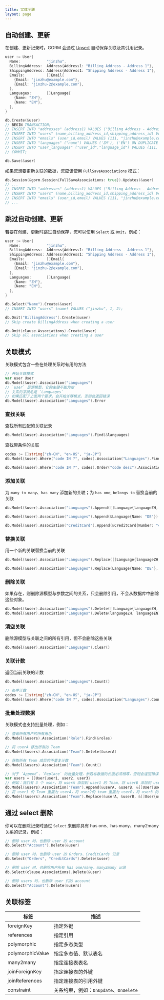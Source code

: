 ```yaml
---
title: 实体关联
layout: page
---
```


## 自动创建、更新

在创建、更新记录时，GORM 会通过 [Upsert](create.html#upsert) 自动保存关联及其引用记录。

```go
user := User{
  Name:            "jinzhu",
  BillingAddress:  Address{Address1: "Billing Address - Address 1"},
  ShippingAddress: Address{Address1: "Shipping Address - Address 1"},
  Emails:          []Email{
    {Email: "jinzhu@example.com"},
    {Email: "jinzhu-2@example.com"},
  },
  Languages:       []Language{
    {Name: "ZH"},
    {Name: "EN"},
  },
}

db.Create(&user)
// BEGIN TRANSACTION;
// INSERT INTO "addresses" (address1) VALUES ("Billing Address - Address 1"), ("Shipping Address - Address 1") ON DUPLICATE KEY DO NOTHING;
// INSERT INTO "users" (name,billing_address_id,shipping_address_id) VALUES ("jinzhu", 1, 2);
// INSERT INTO "emails" (user_id,email) VALUES (111, "jinzhu@example.com"), (111, "jinzhu-2@example.com") ON DUPLICATE KEY DO NOTHING;
// INSERT INTO "languages" ("name") VALUES ('ZH'), ('EN') ON DUPLICATE KEY DO NOTHING;
// INSERT INTO "user_languages" ("user_id","language_id") VALUES (111, 1), (111, 2) ON DUPLICATE KEY DO NOTHING;
// COMMIT;

db.Save(&user)
```

如果您想要更新关联的数据，您应该使用 ` FullSaveAssociations ` 模式：

```go
db.Session(&gorm.Session{FullSaveAssociations: true}).Updates(&user)
// ...
// INSERT INTO "addresses" (address1) VALUES ("Billing Address - Address 1"), ("Shipping Address - Address 1") ON DUPLICATE KEY SET address1=VALUES(address1);
// INSERT INTO "users" (name,billing_address_id,shipping_address_id) VALUES ("jinzhu", 1, 2);
// INSERT INTO "emails" (user_id,email) VALUES (111, "jinzhu@example.com"), (111, "jinzhu-2@example.com") ON DUPLICATE KEY SET email=VALUES(email);
// ...
```

## 跳过自动创建、更新

若要在创建、更新时跳过自动保存，您可以使用 `Select` 或 `Omit`，例如：

```go
user := User{
  Name:            "jinzhu",
  BillingAddress:  Address{Address1: "Billing Address - Address 1"},
  ShippingAddress: Address{Address1: "Shipping Address - Address 1"},
  Emails:          []Email{
    {Email: "jinzhu@example.com"},
    {Email: "jinzhu-2@example.com"},
  },
  Languages:       []Language{
    {Name: "ZH"},
    {Name: "EN"},
  },
}

db.Select("Name").Create(&user)
// INSERT INTO "users" (name) VALUES ("jinzhu", 1, 2);

db.Omit("BillingAddress").Create(&user)
// Skip create BillingAddress when creating a user

db.Omit(clause.Associations).Create(&user)
// Skip all associations when creating a user
```

## 关联模式

关联模式包含一些在处理关系时有用的方法

```go
// 开始关联模式
var user User
db.Model(&user).Association("Languages")
// `user` 是源模型，它的主键不能为空
// 关系的字段名是 `Languages`
// 如果匹配了上面两个要求，会开始关联模式，否则会返回错误
db.Model(&user).Association("Languages").Error
```

### 查找关联

查找所有匹配的关联记录

```go
db.Model(&user).Association("Languages").Find(&languages)
```

查找带条件的关联

```go
codes := []string{"zh-CN", "en-US", "ja-JP"}
db.Model(&user).Where("code IN ?", codes).Association("Languages").Find(&languages)

db.Model(&user).Where("code IN ?", codes).Order("code desc").Association("Languages").Find(&languages)
```

### 添加关联

为 `many to many`、`has many` 添加新的关联；为 `has one`, `belongs to` 替换当前的关联

```go
db.Model(&user).Association("Languages").Append([]Language{languageZH, languageEN})

db.Model(&user).Association("Languages").Append(&Language{Name: "DE"})

db.Model(&user).Association("CreditCard").Append(&CreditCard{Number: "411111111111"})
```

### 替换关联

用一个新的关联替换当前的关联

```go
db.Model(&user).Association("Languages").Replace([]Language{languageZH, languageEN})

db.Model(&user).Association("Languages").Replace(Language{Name: "DE"}, languageEN)
```

### 删除关联

如果存在，则删除源模型与参数之间的关系，只会删除引用，不会从数据库中删除这些对象。

```go
db.Model(&user).Association("Languages").Delete([]Language{languageZH, languageEN})
db.Model(&user).Association("Languages").Delete(languageZH, languageEN)
```

### 清空关联

删除源模型与关联之间的所有引用，但不会删除这些关联

```go
db.Model(&user).Association("Languages").Clear()
```

### 关联计数

返回当前关联的计数

```go
db.Model(&user).Association("Languages").Count()

// 条件计数
codes := []string{"zh-CN", "en-US", "ja-JP"}
db.Model(&user).Where("code IN ?", codes).Association("Languages").Count()
```

### 批量处理数据

关联模式也支持批量处理，例如：

```go
// 查询所有用户的所有角色
db.Model(&users).Association("Role").Find(&roles)

// 将 userA 移出所有的 Team
db.Model(&users).Association("Team").Delete(&userA)

// 获取所有 Team 成员的不重复计数
db.Model(&users).Association("Team").Count()

// 对于 `Append`、`Replace` 的批量处理，参数与数据的长度必须相等，否则会返回错误
var users = []User{user1, user2, user3}
// 例如：我们有 3 个 user，将 userA 添加到 user1 的 Team，将 userB 添加到 user2 的 Team，将 userA、userB、userC 添加到 user3 的 Team
db.Model(&users).Association("Team").Append(&userA, &userB, &[]User{userA, userB, userC})
// 将 user1 的 Team 重置为 userA，将 user2的 team 重置为 userB，将 user3 的 team 重置为 userA、userB 和 userC
db.Model(&users).Association("Team").Replace(&userA, &userB, &[]User{userA, userB, userC})
```

## <span id="delete_with_select">通过 select 删除</span>

你可以在删除记录时通过 `Select` 来删除具有 has one、has many、many2many 关系的记录，例如：

```go
// 删除 user 时，也删除 user 的 account
db.Select("Account").Delete(&user)

// 删除 user 时，也删除 user 的 Orders、CreditCards 记录
db.Select("Orders", "CreditCards").Delete(&user)

// 删除 user 时，也删除用户所有 has one/many、many2many 记录
db.Select(clause.Associations).Delete(&user)

// 删除 users 时，也删除 user 们的 account
db.Select("Account").Delete(&users)
```

## <span id="tags">关联标签</span>

| 标签               | 描述                            |
| ---------------- | ----------------------------- |
| foreignKey       | 指定外键                          |
| references       | 指定引用                          |
| polymorphic      | 指定多态类型                        |
| polymorphicValue | 指定多态值、默认表名                    |
| many2many        | 指定连接表表名                       |
| joinForeignKey   | 指定连接表的外键                      |
| joinReferences   | 指定连接表的引用外键                    |
| constraint       | 关系约束，例如：`OnUpdate`、`OnDelete` |
